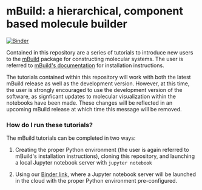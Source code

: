 # mBuild: a hierarchical, component based molecule builder

[![Binder](https://mybinder.org/badge.svg)](https://mybinder.org/v2/gh/mosdef-hub/mbuild_tutorials/master)

Contained in this repository are a series of tutorials to introduce new
users to the [mBuild](https://github.com/mosdef-hub/mbuild) package for
constructing molecular systems. The user is referred to
[mBuild's documentation](http://mosdef-hub.github.io/mbuild/) for
installation instructions.

The tutorials contained within this repository will work with both the
latest mBuild release as well as the development version. However, at
this time, the user is strongly encouraged to use the development
version of the software, as signficant updates to molecular visualization
within the notebooks have been made. These changes will be reflected in
an upcoming mBuild release at which time this message will be removed.

### How do I run these tutorials?

The mBuild tutorials can be completed in two ways:

 1. Creating the proper Python environment (the user is again referred to mBuild's installation instructions), cloning this repository, and launching a local Jupyter notebook server with `jupyter notebook`

 2. Using our [Binder link](https://mybinder.org/v2/gh/mosdef-hub/mbuild_tutorials/master), where a Jupyter notebook server will be launched in the cloud with the proper Python environment pre-configured.
